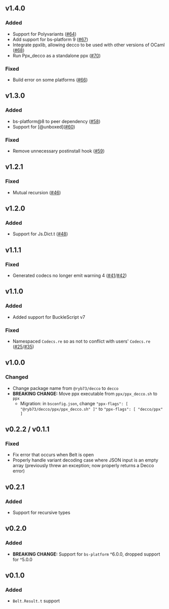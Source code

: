 ## v1.4.0
### Added
* Support for Polyvariants ([#64](https://github.com/reasonml-labs/decco/pull/64))
* Add support for bs-platform 9 ([#67](https://github.com/reasonml-labs/decco/pull/67))
* Integrate ppxlib, allowing decco to be used with other versions of OCaml ([#68](https://github.com/reasonml-labs/decco/pull/68))
* Run Ppx_decco as a standalone ppx ([#70](https://github.com/reasonml-labs/decco/pull/70))

### Fixed
* Build error on some platforms ([#66](https://github.com/reasonml-labs/decco/pull/66))

## v1.3.0
### Added
* bs-platform@8 to peer dependency ([#58](https://github.com/reasonml-labs/decco/pull/58))
* Support for \[@unboxed\]([#60](https://github.com/reasonml-labs/decco/pull/60))

### Fixed
* Remove unnecessary postinstall hook ([#59](https://github.com/reasonml-labs/decco/pull/59))

## v1.2.1
### Fixed
* Mutual recursion ([#46](https://github.com/reasonml-labs/decco/pull/46))

## v1.2.0
### Added
* Support for Js.Dict.t ([#48](https://github.com/reasonml-labs/decco/pull/48))

## v1.1.1
### Fixed
* Generated codecs no longer emit warning 4 ([#41](https://github.com/reasonml-labs/decco/issues/41)/[#42](https://github.com/reasonml-labs/decco/pull/42))

## v1.1.0
### Added
* Added support for BuckleScript v7

### Fixed
* Namespaced `Codecs.re` so as not to conflict with users' `Codecs.re` ([#25](https://github.com/reasonml-labs/decco/issues/25)/[#35](https://github.com/reasonml-labs/decco/pull/35))

## v1.0.0
### Changed
* Change package name from `@ryb73/decco` to `decco`
* **BREAKING CHANGE:** Move ppx executable from `ppx/ppx_decco.sh` to `ppx`
    * Migration: in `bsconfig.json`, change `"ppx-flags": [ "@ryb73/decco/ppx/ppx_decco.sh" ]"` to `"ppx-flags": [ "decco/ppx" ]`

## v0.2.2 / v0.1.1
### Fixed
* Fix error that occurs when Belt is open
* Properly handle variant decoding case where JSON input is an empty array (previously threw an exception; now properly returns a Decco error)

## v0.2.1
### Added
* Support for recursive types

## v0.2.0
### Added
* **BREAKING CHANGE:** Support for `bs-platform` ^6.0.0, dropped support for ^5.0.0

## v0.1.0
### Added
* `Belt.Result.t` support
